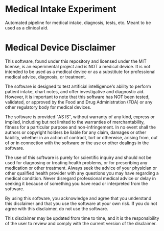 # Medical Intake Experiment

Automated pipeline for medical intake, diagnosis, tests, etc. Meant to be used as a clinical aid.

# Medical Device Disclaimer

This software, found under this repository and licensed under the MIT license, is an experimental project and is NOT a medical device. It is not intended to be used as a medical device or as a substitute for professional medical advice, diagnosis, or treatment. 

The software is designed to test artificial intelligence's ability to perform patient intake, chart notes, and offer investigative and diagnostic aid. However, it is important to note that this software has NOT been tested, validated, or approved by the Food and Drug Administration (FDA) or any other regulatory body for medical devices. 

The software is provided "AS IS", without warranty of any kind, express or implied, including but not limited to the warranties of merchantability, fitness for a particular purpose and non-infringement. In no event shall the authors or copyright holders be liable for any claim, damages or other liability, whether in an action of contract, tort or otherwise, arising from, out of or in connection with the software or the use or other dealings in the software.

The use of this software is purely for scientific inquiry and should not be used for diagnosing or treating health problems, or for prescribing any medication or other treatment. Always seek the advice of your physician or other qualified health provider with any questions you may have regarding a medical condition. Never disregard professional medical advice or delay in seeking it because of something you have read or interpreted from the software.

By using this software, you acknowledge and agree that you understand this disclaimer and that you use the software at your own risk. If you do not agree with this disclaimer, do not use the software. 

This disclaimer may be updated from time to time, and it is the responsibility of the user to review and comply with the current version of the disclaimer.
